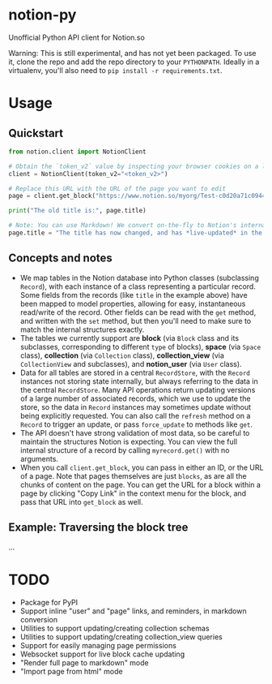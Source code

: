 # notion-py

Unofficial Python API client for Notion.so

Warning: This is still experimental, and has not yet been packaged. To use it, clone the repo and add the repo directory to your `PYTHONPATH`. Ideally in a virtualenv, you'll also need to `pip install -r requirements.txt`.

# Usage

## Quickstart

```Python
from notion.client import NotionClient

# Obtain the `token_v2` value by inspecting your browser cookies on a logged-in session on Notion.so
client = NotionClient(token_v2="<token_v2>")

# Replace this URL with the URL of the page you want to edit
page = client.get_block("https://www.notion.so/myorg/Test-c0d20a71c0944985ae96e661ccc99821")

print("The old title is:", page.title)

# Note: You can use Markdown! We convert on-the-fly to Notion's internal formatted text data structure.
page.title = "The title has now changed, and has *live-updated* in the browser!"
```

## Concepts and notes

- We map tables in the Notion database into Python classes (subclassing `Record`), with each instance of a class representing a particular record. Some fields from the records (like `title` in the example above) have been mapped to model properties, allowing for easy, instantaneous read/write of the record. Other fields can be read with the `get` method, and written with the `set` method, but then you'll need to make sure to match the internal structures exactly.
- The tables we currently support are **block** (via `Block` class and its subclasses, corresponding to different `type` of blocks), **space** (via `Space` class), **collection** (via `Collection` class), **collection_view** (via `CollectionView` and subclasses), and **notion_user** (via `User` class).
- Data for all tables are stored in a central `RecordStore`, with the `Record` instances not storing state internally, but always referring to the data in the central `RecordStore`. Many API operations return updating versions of a large number of associated records, which we use to update the store, so the data in `Record` instances may sometimes update without being explicitly requested. You can also call the `refresh` method on a `Record` to trigger an update, or pass `force_update` to methods like `get`.
- The API doesn't have strong validation of most data, so be careful to maintain the structures Notion is expecting. You can view the full internal structure of a record by calling `myrecord.get()` with no arguments.
- When you call `client.get_block`, you can pass in either an ID, or the URL of a page. Note that pages themselves are just `blocks`, as are all the chunks of content on the page. You can get the URL for a block within a page by clicking "Copy Link" in the context menu for the block, and pass that URL into `get_block` as well.


## Example: Traversing the block tree

...



# TODO

* Package for PyPI
* Support inline "user" and "page" links, and reminders, in markdown conversion
* Utilities to support updating/creating collection schemas
* Utilities to support updating/creating collection_view queries
* Support for easily managing page permissions
* Websocket support for live block cache updating
* "Render full page to markdown" mode
* "Import page from html" mode